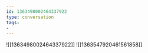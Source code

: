 ```yaml
---
id: 1363498002464337922
type: conversation
tags:
- 
---
```

![[1363498002464337922]]
![[1363547920461561858]]

